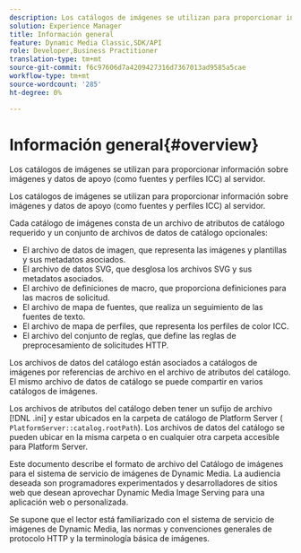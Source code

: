 ```yaml
---
description: Los catálogos de imágenes se utilizan para proporcionar información sobre imágenes y datos de apoyo (como fuentes y perfiles ICC) al servidor.
solution: Experience Manager
title: Información general
feature: Dynamic Media Classic,SDK/API
role: Developer,Business Practitioner
translation-type: tm+mt
source-git-commit: f6c97606d7a4209427316d7367013ad9585a5cae
workflow-type: tm+mt
source-wordcount: '285'
ht-degree: 0%

---
```



# Información general{#overview}

Los catálogos de imágenes se utilizan para proporcionar información sobre imágenes y datos de apoyo (como fuentes y perfiles ICC) al servidor.

Los catálogos de imágenes se utilizan para proporcionar información sobre imágenes y datos de apoyo (como fuentes y perfiles ICC) al servidor.

Cada catálogo de imágenes consta de un archivo de atributos de catálogo requerido y un conjunto de archivos de datos de catálogo opcionales:

* El archivo de datos de imagen, que representa las imágenes y plantillas y sus metadatos asociados.
* El archivo de datos SVG, que desglosa los archivos SVG y sus metadatos asociados.
* El archivo de definiciones de macro, que proporciona definiciones para las macros de solicitud.
* El archivo de mapa de fuentes, que realiza un seguimiento de las fuentes de texto.
* El archivo de mapa de perfiles, que representa los perfiles de color ICC.
* El archivo del conjunto de reglas, que define las reglas de preprocesamiento de solicitudes HTTP.

Los archivos de datos del catálogo están asociados a catálogos de imágenes por referencias de archivo en el archivo de atributos del catálogo. El mismo archivo de datos de catálogo se puede compartir en varios catálogos de imágenes.

Los archivos de atributos del catálogo deben tener un sufijo de archivo [!DNL .ini] y estar ubicados en la carpeta de catálogo de Platform Server ( `PlatformServer::catalog.rootPath`). Los archivos de datos del catálogo se pueden ubicar en la misma carpeta o en cualquier otra carpeta accesible para Platform Server.

Este documento describe el formato de archivo del Catálogo de imágenes para el sistema de servicio de imágenes de Dynamic Media. La audiencia deseada son programadores experimentados y desarrolladores de sitios web que desean aprovechar Dynamic Media Image Serving para una aplicación web o personalizada.

Se supone que el lector está familiarizado con el sistema de servicio de imágenes de Dynamic Media, las normas y convenciones generales de protocolo HTTP y la terminología básica de imágenes.
